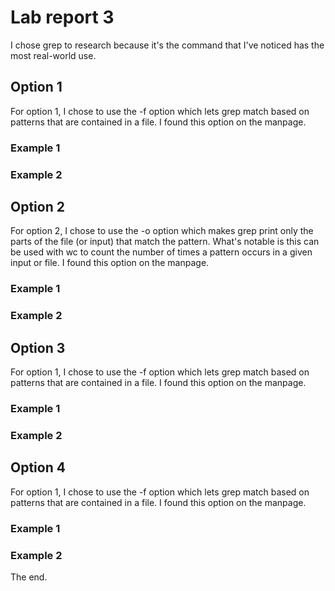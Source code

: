 # Lab report 3

I chose grep to research because it's the command that I've noticed has the most real-world use.

## Option 1

For option 1, I chose to use the -f option which lets grep match based on patterns that are contained in a file. I found this option on the manpage.

### Example 1

### Example 2

## Option 2

For option 2, I chose to use the -o option which makes grep print only the parts of the file (or input) that match the pattern. What's notable is this can be used with wc to count the number of times a pattern occurs in a given input or file. I found this option on the manpage.

### Example 1

### Example 2

## Option 3

For option 1, I chose to use the -f option which lets grep match based on patterns that are contained in a file. I found this option on the manpage.

### Example 1

### Example 2

## Option 4

For option 1, I chose to use the -f option which lets grep match based on patterns that are contained in a file. I found this option on the manpage.

### Example 1

### Example 2

The end.
